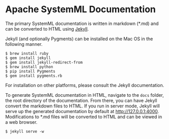 <!--
{% comment %}
Licensed to the Apache Software Foundation (ASF) under one or more
contributor license agreements.  See the NOTICE file distributed with
this work for additional information regarding copyright ownership.
The ASF licenses this file to you under the Apache License, Version 2.0
(the "License"); you may not use this file except in compliance with
the License.  You may obtain a copy of the License at

http://www.apache.org/licenses/LICENSE-2.0

Unless required by applicable law or agreed to in writing, software
distributed under the License is distributed on an "AS IS" BASIS,
WITHOUT WARRANTIES OR CONDITIONS OF ANY KIND, either express or implied.
See the License for the specific language governing permissions and
limitations under the License.
{% endcomment %}
-->

# Apache SystemML Documentation

The primary SystemML documentation is written in markdown (*.md) and can be converted to HTML using
[Jekyll](http://jekyllrb.com).

Jekyll (and optionally Pygments) can be installed on the Mac OS in the following manner.

    $ brew install ruby
    $ gem install jekyll
    $ gem install jekyll-redirect-from
    $ brew install python
    $ pip install Pygments
    $ gem install pygments.rb

For installation on other platforms, please consult the Jekyll documentation.

To generate SystemML documentation in HTML, navigate to the ```docs``` folder, the root directory of the
documentation. From there, you can have Jekyll convert the markdown files to HTML. If you run in server mode,
Jekyll will serve up the generated documentation by default at http://127.0.0.1:4000. Modifications
to *.md files will be converted to HTML and can be viewed in a web browser.

    $ jekyll serve -w